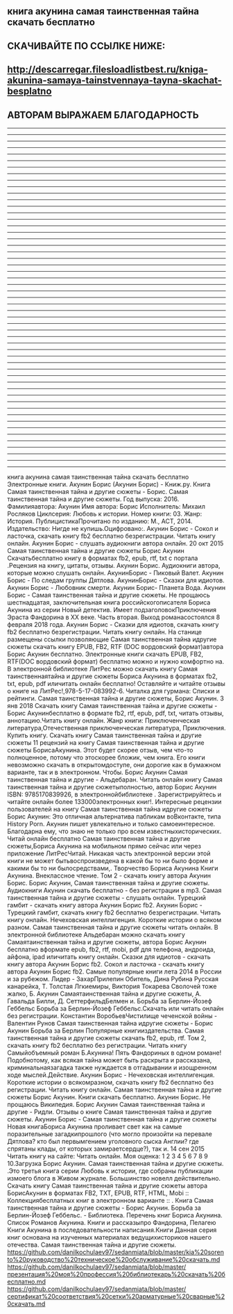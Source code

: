 книга акунина самая таинственная тайна скачать бесплатно
--------------------------------------------------
СКАЧИВАЙТЕ ПО ССЫЛКЕ НИЖЕ:
--------------------------------------------------
http://descarregar.filesloadlistbest.ru/kniga-akunina-samaya-tainstvennaya-tayna-skachat-besplatno
--------------------------------------------------
АВТОРАМ ВЫРАЖАЕМ БЛАГОДАРНОСТЬ
--------------------------------------------------
--------------------------------------------------
--------------------------------------------------
--------------------------------------------------
--------------------------------------------------
--------------------------------------------------
--------------------------------------------------
--------------------------------------------------
--------------------------------------------------
--------------------------------------------------
--------------------------------------------------
--------------------------------------------------
--------------------------------------------------
--------------------------------------------------
--------------------------------------------------
--------------------------------------------------
--------------------------------------------------
--------------------------------------------------
--------------------------------------------------
--------------------------------------------------
--------------------------------------------------
--------------------------------------------------
--------------------------------------------------
--------------------------------------------------
--------------------------------------------------
--------------------------------------------------
--------------------------------------------------
--------------------------------------------------
--------------------------------------------------
--------------------------------------------------
--------------------------------------------------
--------------------------------------------------
--------------------------------------------------
--------------------------------------------------
--------------------------------------------------
--------------------------------------------------
--------------------------------------------------
--------------------------------------------------
--------------------------------------------------
--------------------------------------------------
--------------------------------------------------
--------------------------------------------------
--------------------------------------------------
--------------------------------------------------
--------------------------------------------------
--------------------------------------------------
--------------------------------------------------
--------------------------------------------------
--------------------------------------------------
--------------------------------------------------
--------------------------------------------------
--------------------------------------------------
--------------------------------------------------
--------------------------------------------------
книга акунина самая таинственная тайна скачать бесплатно Электронные книги. Акунин Борис (Акунин Борис) - Книж.ру. Книга Самая таинственная тайна и другие сюжеты - Борис. Самая таинственная тайна и другие сюжеты. Год выпуска: 2016. Фамилияавтора: Акунин Имя автора: Борис Исполнитель: Михаил Росляков Циклсерия: Любовь к истории. Номер книги: 03. Жанр: История. ПублицистикаПрочитано по изданию: М., АСТ, 2014. Издательство: Нигде не купишь.Оцифровано:. Акунин Борис - Сокол и ласточка, скачать книгу fb2 бесплатно безрегистрации. Читать книгу онлайн. Акунин Борис - слушать аудиокниги автора онлайн. 20 окт 2015  Самая таинственная тайна и другие сюжеты Борис Акунин  Скачатьбесплатно книгу в форматах fb2, epub, rtf, txt с портала .Рецензия на книгу, цитаты, отзывы. Акунин Борис. Аудиокниги автора, которые можно слушать онлайн. АкунинБорис - Пиковый Валет. Акунин Борис - По следам группы Дятлова. АкунинБорис - Сказки для идиотов. Акунин Борис - Любовник смерти. Акунин Борис- Планета Вода. Акунин Борис - Самая таинственная тайна и другие сюжеты. Не прощаюсь  шестнадцатая, заключительная книга российскогописателя Бориса Акунина из серии Новый детектив. Имеет подзаголовокПриключения Эраста Фандорина в XX веке. Часть вторая. Выход романасостоялся 8 февраля 2018 года. Акунин Борис - Сказки для идиотов, скачать книгу fb2 бесплатно безрегистрации. Читать книгу онлайн. На станице размещены ссылки позволяющие Самая таинственная тайна идругие сюжеты скачать книгу EPUB, FB2, RTF (DOC  вордовский формат)автора Борис Акунин бесплатно. Электронные книги скачать EPUB, FB2, RTF(DOC  вордовский формат) бесплатно можно и нужно комфортно на. В электронной библиотеке ЛитРес можно скачать книгу Самая таинственнаятайна и другие сюжеты Бориса Акунина в форматах fb2, txt, epub, pdf иличитать онлайн бесплатно! Оставляйте и читайте отзывы о книге на ЛитРес!,978-5-17-083992-6. Читалка для гурмана: Списки и рейтинги. Самая таинственная тайна и другие сюжеты, Борис Акунин. 3 янв 2018  Скачать книгу Самая таинственная тайна и другие сюжеты - Борис Акунинбесплатно в формате fb2, rtf, epub, pdf, txt, читать отзывы, аннотацию.Читать книгу онлайн. Жанр книги: Приключенческая литература,Отечественная приключенческая литература, Приключения. Купить книгу. Скачать книгу Самая таинственная тайна и другие сюжеты
11 рецензий на книгу Самая таинственная тайна и другие сюжеты БорисаАкунина. Этот будет скорее отзыв, чем что-то полноценное, потому что этоскорее бложик, чем книга.  Его книги невозможно скачать в открытомдоступе, они дорогие как в бумажном варианте, так и в электронном. Чтобы. Борис Акунин Самая таинственная тайна и другие  - Альдебаран. Читать онлайн книгу Самая таинственная тайна и другие сюжетыполностью, автор Борис Акунин ISBN: 9785170839926, в электроннойбиблиотеке . Зарегистрируйтесь и читайте онлайн более 133000электронных книг!. Интересные рецензии пользователей на книгу Самая таинственная тайна идругие сюжеты Борис Акунин: Это отличная альтернатива пабликам воВконтакте, типа History Porn. Акунин пишет увлекательно и только самоеинтересное. Благодарна ему, что знаю не только про всем известныхисторических. Читай онлайн бесплатно Самая таинственная тайна и другие сюжеты,Бориса Акунина на мобильном прямо сейчас или через приложение ЛитРесЧитай.  Никакая часть электронной версии этой книги не может бытьвоспроизведена в какой бы то ни было форме и какими бы то ни былосредствами,. Творчество Бориса Акунина  Книги Акунина. Внеклассное чтение. Том 2 - скачать книгу автора Акунин Борис. Борис Акунин, Самая таинственная тайна и другие сюжеты. Аудиокниги Акунин  скачать бесплатно - без регистрации в mp3. Самая таинственная тайна и другие сюжеты - cлушать онлайн. Турецкий гамбит - скачать книгу автора Акунин Борис fb2. Акунин Борис - Турецкий гамбит, скачать книгу fb2 бесплатно безрегистрации. Читать книгу онлайн. Нечеховская интеллигенция. Короткие истории о всяком разном. Самая таинственная тайна и другие сюжеты читать онлайн. В электронной библиотеке Альдебаран можно скачать книгу Самаятаинственная тайна и другие сюжеты, автора Борис Акунин бесплатно вформате epub, fb2, rtf, mobi, pdf для телефона, андроида, айфона, ipad иличитать книгу онлайн.
Сказки для идиотов - скачать книгу автора Акунин Борис fb2. Сокол и ласточка - скачать книгу автора Акунин Борис fb2. Самые популярные книги лета 2014 в России и за рубежом. Лидер - ЗахарПрилепин Обитель, Дина Рубина Русская канарейка, Т. Толстая Лгкиемиры, Виктория Токарева Сволочей тоже жалко, Б. Акунин Самаятаинственная тайна и другие сюжеты, А. Гавальда Билли, Д. СеттерфильдБелмен и. Борьба за Берлин-Йозеф Геббельс Борьба за Берлин-Йозеф Геббельс.Скачать или читать онлайн без регистрации.  Константин ВоробьевЧистилище чеченской войны - Валентин Рунов Самая таинственная тайна идругие сюжеты - Борис Акунин Борьба за Берлин  Популярные книгииздательства. Самая таинственная тайна и другие сюжеты скачать fb2, epub, rtf. Том 2, скачать книгу fb2 бесплатно без регистрации. Читать книгу  Самыйобъемный роман Б.Акунина! Пять Фандориных в одном романе! Подобнотому, как всякая тайна может быть раскрыта и рассказана, криминальнаязагадка также нуждается в отгадывании и изощренном ходе мыслей.Действие. Акунин Борис - Нечеховская интеллигенция. Короткие истории о всякомразном, скачать книгу fb2 бесплатно без регистрации. Читать книгу онлайн. Самая таинственная тайна и другие сюжеты Борис Акунин. Книги скачать бесплатно. Акунин Борис. Не прощаюсь  Википедия. Борис Акунин Самая таинственная тайна и другие  - Ридли. Отзывы о книге Самая таинственная тайна и другие сюжеты. Акунин Борис - Самая таинственная тайна и другие сюжеты Новая книгаБориса Акунина проливает свет как на самые поразительные загадкипрошлого (что могло произойти на перевале Дятлова? кто был первымгением уголовного сыска Англии? где спрятаны клады, от которых замираетсердце?), так и. 14 сен 2015  Читать книгу на сайте: Читать онлайн. Моя оценка: 1 2 3 4 5 6 7 8 9 10.Загрузка Борис Акунин. Самая таинственная тайна и другие сюжеты.   .Это третья книга серии Любовь к истории, где собраны публикации измоего блога в Живом журнале. Большинство новелл действительно. Скачать книгу Самая таинственная тайна и другие сюжеты автора БорисАкунин в форматах FB2, TXT, EPUB, RTF, HTML, Mobi :: Коллекциябесплатных книг в электронном варианте :: .
Книга Самая таинственная тайна и другие сюжеты - Борис Акунин. Борьба за Берлин-Йозеф Геббельс.  - Библиотека. Перечень книг Бориса Акунина. Список Романов Акунина. Книги и рассказыпро Фандорина, Пелагею Книги Акунина в последовательности написания.Книги  Данная серия книг основана на изученных материалах ведущихисториков нашего отечества.  Самая таинственная тайна и другие сюжеты.
https://github.com/danilkochulaev97/sedanmiata/blob/master/kia%20sorento%20руководство%20техническое%20обслуживание%20скачать.md
https://github.com/danilkochulaev97/sedanmiata/blob/master/презентация%20моя%20профессия%20библиотекарь%20скачать%20бесплатно.md
https://github.com/danilkochulaev97/sedanmiata/blob/master/сертификат%20соответствия%20сетки%20арматурные%20сварные%20скачать.md
